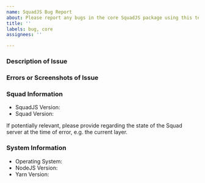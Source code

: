 ```yaml
---
name: SquadJS Bug Report
about: Please report any bugs in the core SquadJS package using this template...
title: ''
labels: bug, core
assignees: ''

---
```


### Description of Issue

### Errors or Screenshots of Issue

### Squad Information
 * SquadJS Version:
 * Squad Version:

If potentially relevant, please provide regarding the state of the Squad server at the time of error, e.g. the current layer.

### System Information
 * Operating System:
 * NodeJS Version:
 * Yarn Version:
